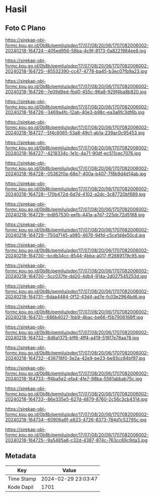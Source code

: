 # Hasil

## Foto C Plano

https://sirekap-obj-formc.kpu.go.id/0b8b/pemilu/pdpr/17/07/08/20/06/1707082006002-20240218-164724--405ed956-58ba-4c9f-8173-0a8221984ee8.jpg

https://sirekap-obj-formc.kpu.go.id/0b8b/pemilu/pdpr/17/07/08/20/06/1707082006002-20240218-164725--85532390-cc47-4778-ba45-b3ec07fb9a23.jpg

https://sirekap-obj-formc.kpu.go.id/0b8b/pemilu/pdpr/17/07/08/20/06/1707082006002-20240218-164726--7e09d9ed-fbd0-455c-96a8-929f4ba8b820.jpg

https://sirekap-obj-formc.kpu.go.id/0b8b/pemilu/pdpr/17/07/08/20/06/1707082006002-20240218-164726--3469a4fc-12ab-40e3-b98c-ea3a6fc3df6b.jpg

https://sirekap-obj-formc.kpu.go.id/0b8b/pemilu/pdpr/17/07/08/20/06/1707082006002-20240218-164727--5f4c6065-53a8-49c1-ab1a-239ac0c95453.jpg

https://sirekap-obj-formc.kpu.go.id/0b8b/pemilu/pdpr/17/07/08/20/06/1707082006002-20240218-164727--4218334c-1e1c-4a71-90df-ec511cec7076.jpg

https://sirekap-obj-formc.kpu.go.id/0b8b/pemilu/pdpr/17/07/08/20/06/1707082006002-20240218-164728--05362f0a-68e7-400a-b407-7f8b9d4d14ab.jpg

https://sirekap-obj-formc.kpu.go.id/0b8b/pemilu/pdpr/17/07/08/20/06/1707082006002-20240218-164728--170b472d-6d7d-4102-a2dc-3c87720bf689.jpg

https://sirekap-obj-formc.kpu.go.id/0b8b/pemilu/pdpr/17/07/08/20/06/1707082006002-20240218-164729--bd857530-eefb-441a-a7d7-225dc72d5168.jpg

https://sirekap-obj-formc.kpu.go.id/0b8b/pemilu/pdpr/17/07/08/20/06/1707082006002-20240218-164729--750d7145-a985-4676-94fd-c5ce1d4e50cd.jpg

https://sirekap-obj-formc.kpu.go.id/0b8b/pemilu/pdpr/17/07/08/20/06/1707082006002-20240218-164730--bcdb34cc-8544-4bba-a017-ff2889179c95.jpg

https://sirekap-obj-formc.kpu.go.id/0b8b/pemilu/pdpr/17/07/08/20/06/1707082006002-20240218-164730--5cc037fe-dd20-4db4-914a-2d027545253d.jpg

https://sirekap-obj-formc.kpu.go.id/0b8b/pemilu/pdpr/17/07/08/20/06/1707082006002-20240218-164731--6daa4484-0f12-43d4-ad7e-fc03e2964bd6.jpg

https://sirekap-obj-formc.kpu.go.id/0b8b/pemilu/pdpr/17/07/08/20/06/1707082006002-20240218-164731--686b4027-1bb9-4bac-be66-f5b7906168ff.jpg

https://sirekap-obj-formc.kpu.go.id/0b8b/pemilu/pdpr/17/07/08/20/06/1707082006002-20240218-164732--8d6a1375-bff6-4ff4-a419-516f7e78aa78.jpg

https://sirekap-obj-formc.kpu.go.id/0b8b/pemilu/pdpr/17/07/08/20/06/1707082006002-20240218-164732--436718f0-3e2a-42e9-be23-be93cc84bf97.jpg

https://sirekap-obj-formc.kpu.go.id/0b8b/pemilu/pdpr/17/07/08/20/06/1707082006002-20240218-164733--ff4ba5e2-efa4-4fe7-98ba-5561abbab75c.jpg

https://sirekap-obj-formc.kpu.go.id/0b8b/pemilu/pdpr/17/07/08/20/06/1707082006002-20240218-164733--86e335e5-627d-4879-8760-2c56c3cb4314.jpg

https://sirekap-obj-formc.kpu.go.id/0b8b/pemilu/pdpr/17/07/08/20/06/1707082006002-20240218-164734--60906a6f-e823-4726-8373-784d1c52795c.jpg

https://sirekap-obj-formc.kpu.go.id/0b8b/pemilu/pdpr/17/07/08/20/06/1707082006002-20240218-164725--9a5485a8-c32d-4387-874c-763cc69c9da3.jpg


## Metadata

| Key        | Value               |
| ---------- | ------------------- |
| Time Stamp | 2024-02-29 23:03:47 |
| Kode Dapil | 1701                |



